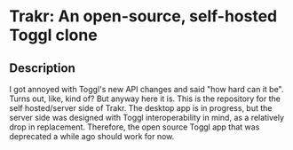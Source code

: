 # Trakr: An open-source, self-hosted Toggl clone

## Description

I got annoyed with Toggl's new API changes and said "how hard can it be". Turns out, like, kind of? But anyway here it is. This is the repository for the self hosted/server side of Trakr. The desktop app is in progress, but the server side was designed with Toggl interoperability in mind, as a relatively drop in replacement. Therefore, the open source Toggl app that was deprecated a while ago should work for now.

